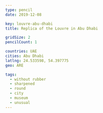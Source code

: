 ```yaml
---
type: pencil
date: 2019-12-08

key: louvre-abu-dhabi
title: Replica of the Louvre in Abu Dhabi

gridSize: 2
pencilCount: 1

countries: UAE
cities: Abu Dhabi
latlng: 24.533598, 54.397775
geo: ARE

tags:
  - without rubber
  - sharpened
  - round
  - city
  - museum
  - unusual
---
```

